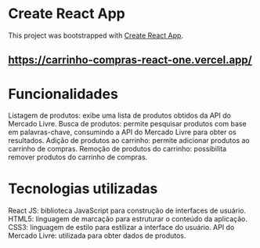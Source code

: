 # Create React App

This project was bootstrapped with [Create React App](https://github.com/facebook/create-react-app).

## https://carrinho-compras-react-one.vercel.app/

# Funcionalidades
Listagem de produtos: exibe uma lista de produtos obtidos da API do Mercado Livre.
Busca de produtos: permite pesquisar produtos com base em palavras-chave, consumindo a API do Mercado Livre para obter os resultados.
Adição de produtos ao carrinho: permite adicionar produtos ao carrinho de compras.
Remoção de produtos do carrinho: possibilita remover produtos do carrinho de compras.
# Tecnologias utilizadas
React JS: biblioteca JavaScript para construção de interfaces de usuário.
HTML5: linguagem de marcação para estruturar o conteúdo da aplicação.
CSS3: linguagem de estilo para estilizar a interface do usuário.
API do Mercado Livre: utilizada para obter dados de produtos.
